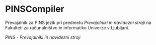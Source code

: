 # PINSCompiler
Prevajalnik za PINS jezik pri predmetu *Prevajalniki in navidezni stroji* na Fakulteti za računalništvo in informatiko Univerze v Ljubljani.

*PINS - Prevajalniki in navidezni stroji*
